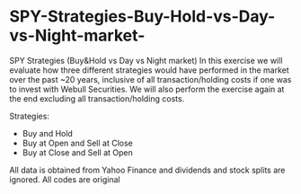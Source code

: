 # SPY-Strategies-Buy-Hold-vs-Day-vs-Night-market-
SPY Strategies (Buy&amp;Hold vs Day vs Night market)
In this exercise we will evaluate how three different strategies would have performed in the market over the past ~20 years, inclusive of all transaction/holding costs if one was to invest with Webull Securities. We will also perform the exercise again at the end excluding all transaction/holding costs.

Strategies:

- Buy and Hold
- Buy at Open and Sell at Close
- Buy at Close and Sell at Open

All data is obtained from Yahoo Finance and dividends and stock splits are ignored.
All codes are original

